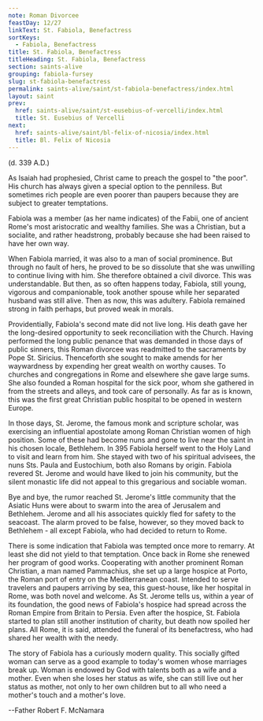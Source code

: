 ```yaml
---
note: Roman Divorcee
feastDay: 12/27
linkText: St. Fabiola, Benefactress
sortKeys:
  - Fabiola, Benefactress
title: St. Fabiola, Benefactress
titleHeading: St. Fabiola, Benefactress
section: saints-alive
grouping: fabiola-fursey
slug: st-fabiola-benefactress
permalink: saints-alive/saint/st-fabiola-benefactress/index.html
layout: saint
prev:
  href: saints-alive/saint/st-eusebius-of-vercelli/index.html
  title: St. Eusebius of Vercelli
next:
  href: saints-alive/saint/bl-felix-of-nicosia/index.html
  title: Bl. Felix of Nicosia
---
```

(d. 339 A.D.)

As Isaiah had prophesied, Christ came to preach the gospel to "the poor". His church has always given a special option to the penniless. But sometimes rich people are even poorer than paupers because they are subject to greater temptations.

Fabiola was a member (as her name indicates) of the Fabii, one of ancient Rome's most aristocratic and wealthy families. She was a Christian, but a socialite, and rather headstrong, probably because she had been raised to have her own way.

When Fabiola married, it was also to a man of social prominence. But through no fault of hers, he proved to be so dissolute that she was unwilling to continue living with him. She therefore obtained a civil divorce. This was understandable. But then, as so often happens today, Fabiola, still young, vigorous and companionable, took another spouse while her separated husband was still alive. Then as now, this was adultery. Fabiola remained strong in faith perhaps, but proved weak in morals.

Providentially, Fabiola's second mate did not live long. His death gave her the long-desired opportunity to seek reconciliation with the Church. Having performed the long public penance that was demanded in those days of public sinners, this Roman divorcee was readmitted to the sacraments by Pope St. Siricius. Thenceforth she sought to make amends for her waywardness by expending her great wealth on worthy causes. To churches and congregations in Rome and elsewhere she gave large sums. She also founded a Roman hospital for the sick poor, whom she gathered in from the streets and alleys, and took care of personally. As far as is known, this was the first great Christian public hospital to be opened in western Europe.

In those days, St. Jerome, the famous monk and scripture scholar, was exercising an influential apostolate among Roman Christian women of high position. Some of these had become nuns and gone to live near the saint in his chosen locale, Bethlehem. In 395 Fabiola herself went to the Holy Land to visit and learn from him. She stayed with two of his spiritual advisees, the nuns Sts. Paula and Eustochium, both also Romans by origin. Fabiola revered St. Jerome and would have liked to join his community, but the silent monastic life did not appeal to this gregarious and sociable woman.

Bye and bye, the rumor reached St. Jerome's little community that the Asiatic Huns were about to swarm into the area of Jerusalem and Bethlehem. Jerome and all his associates quickly fled for safety to the seacoast. The alarm proved to be false, however, so they moved back to Bethlehem - all except Fabiola, who had decided to return to Rome.

There is some indication that Fabiola was tempted once more to remarry. At least she did not yield to that temptation. Once back in Rome she renewed her program of good works. Cooperating with another prominent Roman Christian, a man named Pammachius, she set up a large hospice at Porto, the Roman port of entry on the Mediterranean coast. Intended to serve travelers and paupers arriving by sea, this guest-house, like her hospital in Rome, was both novel and welcome. As St. Jerome tells us, within a year of its foundation, the good news of Fabiola's hospice had spread across the Roman Empire from Britain to Persia. Even after the hospice, St. Fabiola started to plan still another institution of charity, but death now spoiled her plans. All Rome, it is said, attended the funeral of its benefactress, who had shared her wealth with the needy.

The story of Fabiola has a curiously modern quality. This socially gifted woman can serve as a good example to today's women whose marriages break up. Woman is endowed by God with talents both as a wife and a mother. Even when she loses her status as wife, she can still live out her status as mother, not only to her own children but to all who need a mother's touch and a mother's love.

\--Father Robert F. McNamara